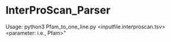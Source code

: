 # InterProScan_Parser

Usage: python3 Pfam_to_one_line.py <inputfile.interproscan.tsv> <output file> <parameter: i.e., Pfam>"

